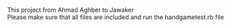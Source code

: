 This project from Ahmad Aghber to Jawaker<br>
Please make sure that all files are included and run the handgametest.rb file
